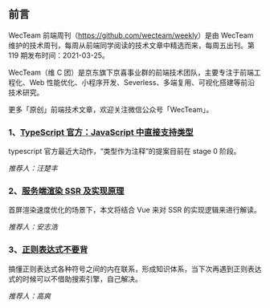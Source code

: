 ## 前言

WecTeam 前端周刊（<https://github.com/wecteam/weekly>）是由 WecTeam 维护的技术周刊，每周从前端同学阅读的技术文章中精选而来，每周五出刊。第 119 期发布时间：2021-03-25。

WecTeam（维 C 团）是京东旗下京喜事业群的前端技术团队，主要专注于前端工程化、Web 性能优化、小程序开发、Severless、多端复用、可视化搭建等前沿技术研究。

更多「原创」前端技术文章，欢迎关注微信公众号「WecTeam」。

### 1、[TypeScript 官方：JavaScript 中直接支持类型](https://juejin.cn/post/7073272212077150238)

typescript 官方最近大动作，“类型作为注释”的提案目前在 stage 0 阶段。

_推荐人：汪楚丰_

### 2、[服务端渲染 SSR 及实现原理](https://mp.weixin.qq.com/s/_Aq3VcgPK2u7aujtekGdSQ)

首屏渲染速度优化的场景下，本文将结合 Vue 来对 SSR 的实现逻辑来进行解读。

_推荐人：安志浩_

### 3、[正则表达式不要背](https://juejin.cn/post/6844903845227659271)

搞懂正则表达式各种符号之间的内在联系，形成知识体系，当下次再遇到正则表达式的时候可以不借助搜索引擎，自己解决。

_推荐人：高爽_
